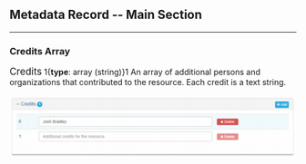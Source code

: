 ## Metadata Record -- Main Section
---

### Credits Array

<span class="md-panel" style="font-size: larger">Credits</span> 1{**type**: array (string)}1 An array of additional persons and organizations that contributed to the resource. Each credit is a text string.

![Credits Panel](/assets/reference/edit-objects/metadata/main/credits.png)
